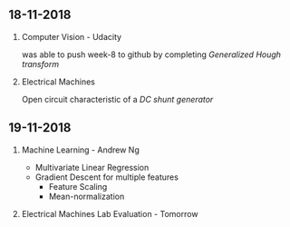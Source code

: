 ## 18-11-2018

1. Computer Vision - Udacity

    was able to push week-8 to github by completing *Generalized Hough transform*

2. Electrical Machines

    Open circuit characteristic of a *DC shunt generator*

## 19-11-2018

1. Machine Learning - Andrew Ng

    * Multivariate Linear Regression
    * Gradient Descent for multiple features
        * Feature Scaling
        * Mean-normalization
    
2. Electrical Machines Lab Evaluation - Tomorrow